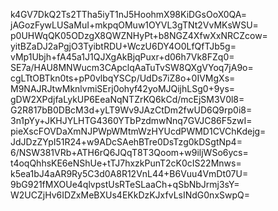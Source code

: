 k4GV7DkQ2Ts2TTha5iyT1nJ5HoohmX98KiDGsOoX0QA=
jAGozFywLUSaMuI+mkpqOMuw1OYVL3gTNt2VvMKsWSU=
p0UHWqQK05ODzgX8QWZNHyPt+b8NGZ4XfwXxNRCZcow=
yitBZaDJ2aPgjO3TyibtRDU+WczU6DY4O0LfQfTJb5g=
vMp1Ubjh+fA45a1J1QJXgAkBjqPuxr+d06h7Vk8FZq0=
SE7a/HAU8MNWucm3CApclqAaTuTvSW8QXgVYoq7jA9o=
cgLTtOBTkn0ts+pP0vlbqYSCp/UdDs7iZ8o+0IVMgXs=
M9NAJRJtwMknlvmiSErj0ohyf42yoMJQijhLSg0+9ys=
gDW2XPdjfaLykUP6EeaNqNTZrKQ6kCd/mcEjSM3V0l8=
G2R817bB0DBcM3d+yLT9Wv9JAzCtDm2fwUD6Q9rp0i8=
3n1pYy+JKHJYLHTG4360YTbPzdmwNnq7GVJC86F5zwI=
pieXscFOVDaXmNJPWpWMtmWzHYUcdPWMD1CVChKdejg=
JdJDzZYpI51R24+w9ADcSAehBTre0DsTzg0kDSgtNp4=
6/NSW381VRb+ATH6rQ6JQqT8T3Qoom+w9iljWSo6ycs=
t4oqQhhsKE6eNShUe+tTJ7hxzkPunT2cK0cIS22Mnws=
k5ea1bJ4aAR9Ry5C3d0A8R12VnL44+B6Vuu4VmDt07U=
9bG921fMXOUe4qlvpstUsRTeSLaaCh+qSbNbJrmj3sY=
W2UCZjHv6IDZxMeBXUs4EKkDzKJxfvLsINdG0nxSwpQ=
